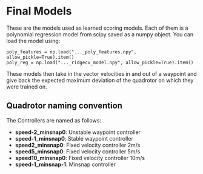 # Final Models

These are the models used as learned scoring models. Each of them is a polynomial regression model from scipy saved as a numpy object. You can load the model using:

```
poly_features = np.load("..._poly_features.npy", allow_pickle=True).item()
poly_reg = np.load("..._ridgecv_model.npy", allow_pickle=True).item()
```

These models then take in the vector velocities in and out of a waypoint and give back the expected maximum deviation of the quadrotor on which they were trained on. 

## Quadrotor naming convention

The Controllers are named as follows:

* **speed-2_minsnap0**: Unstable waypoint controller
* **speed-1_minsnap0**: Stable waypoint controller
* **speed2_minsnap0**: Fixed velocity controller 2m/s
* **speed5_minsnap0**: Fixed velocity controller 5m/s
* **speed10_minsnap0**: Fixed velocity controller 10m/s
* **speed-1_minsnap-1**: Minsnap controller